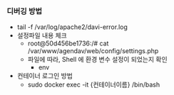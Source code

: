 ### 디버깅 방법
- tail -f /var/log/apache2/davi-error.log
- 설정파일 내용 체크
  - root@50d456be1736:/# cat /var/www/agendav/web/config/settings.php
  - 파일에 따라, Shell 에 환경 변수 설정이 되었는지 확인 
    - env 
- 컨테이너 로그인 방법
  - sudo docker exec -it {컨테이너이름} /bin/bash
  
